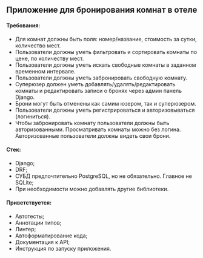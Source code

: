 ## Приложение для бронирования комнат в отеле

#### Требования:
- Для комнат должны быть поля: номер/название, стоимость за сутки, количество
мест.
- Пользователи должны уметь фильтровать и сортировать комнаты по цене, по
количеству мест.
- Пользователи должны уметь искать свободные комнаты в заданном временном
интервале.
- Пользователи должны уметь забронировать свободную комнату.
- Суперюзер должен уметь добавлять/удалять/редактировать комнаты и
редактировать записи о бронях через админ панель Django.
- Брони могут быть отменены как самим юзером, так и суперюзером.
- Пользователи должны уметь регистрироваться и авторизовываться (логиниться).
- Чтобы забронировать комнату пользователи должны быть авторизованными. Просматривать комнаты можно без логина. Авторизованные пользователи должны
видеть свои брони. 

#### Стек:
- Django;
- DRF;
- СУБД предпочтительно PostgreSQL, но не обязательно. Главное не SQLite; 
- При необходимости можно добавлять другие библиотеки.

#### Приветствуется:
- Автотесты;
- Аннотации типов;
- Линтер;
- Автоформатирование кода;
- Документация к API;
- Инструкция по запуску приложения.